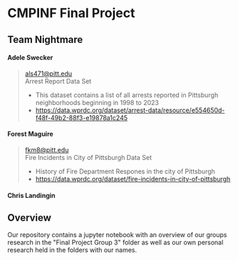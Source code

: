 # CMPINF Final Project

## Team Nightmare

#### Adele Swecker
> als471@pitt.edu\
> Arrest Report Data Set
>* This dataset contains a list of all arrests reported in Pittsburgh neighborhoods beginning in 1998 to 2023
>* https://data.wprdc.org/dataset/arrest-data/resource/e554650d-f48f-49b2-88f3-e19878a1c245
    
#### Forest Maguire
> fkm8@pitt.edu\
> Fire Incidents in City of Pittsburgh Data Set
>* History of Fire Department Respones in the city of Pittsburgh
>* https://data.wprdc.org/dataset/fire-incidents-in-city-of-pittsburgh

#### Chris Landingin 

## Overview
Our repository contains a jupyter notebook with an overview of our groups research in the "Final Project Group 3" folder as well as our own personal research held in the folders with our names.
